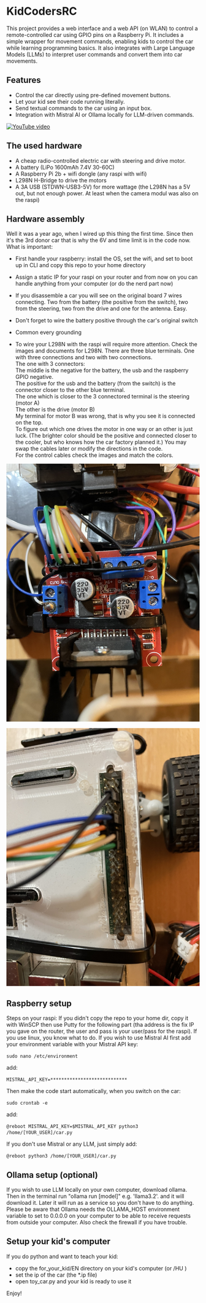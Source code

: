 # KidCodersRC

This project provides a web interface and a web API (on WLAN) to control a remote-controlled car using GPIO pins on a Raspberry Pi. It includes a simple wrapper for movement commands, enabling kids to control the car while learning programming basics. It also integrates with Large Language Models (LLMs) to interpret user commands and convert them into car movements.

## Features

- Control the car directly using pre-defined movement buttons.
- Let your kid see their code running literally.
- Send textual commands to the car using an input box.
- Integration with Mistral AI or Ollama locally for LLM-driven commands.

[![YouTube video](https://img.youtube.com/vi/reW0mn_GdWY/0.jpg)](https://www.youtube.com/watch?v=reW0mn_GdWY)

## The used hardware

- A cheap radio-controlled electric car with steering and drive motor.
- A battery (LiPo 1600mAh 7.4V 30-60C)
- A Raspberry Pi 2b + wifi dongle (any raspi with wifi)
- L298N H-Bridge to drive the motors
- A 3A USB (STDWN-USB3-5V) for more wattage (the L298N has a 5V out, but not enough power. At least when the camera modul was also on the raspi)

## Hardware assembly
Well it was a year ago, when I wired up this thing the first time. Since then it's the 3rd donor car that is why the 6V and time limit is in the code now.
What is important:
- First handle your raspberry: install the OS, set the wifi, and set to boot up in CLI and copy this repo to your home directory
- Assign a static IP for your raspi on your router and from now on you can handle anything from your computer (or do the nerd part now)

- If you disassemble a car you will see on the original board 7 wires connecting. Two from the battery (the positive from the switch), two from the steering, two from the drive and one for the antenna. Easy.
- Don't forget to wire the battery positive through the car's original switch
- Common every grounding

- To wire your L298N with the raspi will require more attention. Check the images and documents for L298N.
  There are three blue terminals. One with three connections and two with two connections.<br>
  The one with 3 connectors:<br>
	The middle is the negative for the battery, the usb and the raspberry GPIO negative.<br>
	The positive for the usb and the battery (from the switch) is the connector closer to the other blue terminal.<br>
  The one which is closer to the 3 connectored terminal is the steering (motor A)<br>
  The other is the drive (motor B)<br>
  My terminal for motor B was wrong, that is why you see it is connected on the top.<br>
  To figure out which one drives the motor in one way or an other is just luck. (The brighter color should be the positive and connected closer to the cooler, but who knows how the car factory planned it.) You may swap the cables later or modify the directions in the code.<br>
  For the control cables check the images and match the colors.
  
  
![L298N](images/L298N.jpeg)


![Raspberry GPIO](images/raspberry_gpio.jpeg)


## Raspberry setup
Steps on your raspi:
If you didn't copy the repo to your home dir, copy it with WinSCP then use Putty for the following part (tha address is the fix IP you gave on the router, the user and pass is your user/pass for the raspi). If you use linux, you know what to do.
If you wish to use Mistral AI first add your environment variable with your Mistral API key:
```
sudo nano /etc/environment
```

add:

```
MISTRAL_API_KEY=****************************
```

Then make the code start automatically, when you switch on the car:
```
sudo crontab -e
```

add:

```
@reboot MISTRAL_API_KEY=$MISTRAL_API_KEY python3 /home/[YOUR_USER]/car.py
```

If you don't use Mistral or any LLM, just simply add:
```
@reboot python3 /home/[YOUR_USER]/car.py
```

## Ollama setup (optional)
If you wish to use LLM locally on your own computer, download ollama. Then in the terminal run "ollama run [model]" e.g. 'llama3.2'. and it will download it. Later it will run as a service so you don't have to do anything. Please be aware that Ollama needs the OLLAMA_HOST environment variable to set to 0.0.0.0 on your computer to be able to receive requests from outside your computer. Also check the firewall if you have trouble.

## Setup your kid's computer
If you do python and want to teach your kid:

- copy the for_your_kid/EN directory on your kid's computer (or /HU )
- set the ip of the car (the *.ip file)
- open toy_car.py and your kid is ready to use it


Enjoy!
